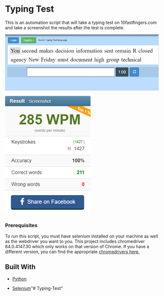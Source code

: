 # Typing Test

This is an automation script that will take a typing test on 10fastfingers.com and take a screenshot the results after the test is complete. 

![typing](images/typing.gif)

![result](images/results.png)

### Prerequisites

To run this script, you must have selenium installed on your machine as well as the webdriver you want to you. This project includes chromedriver 84.0.4147.30 which only works on that version of Chrome. If you have a different version, you can find the appropriate [chromedrivers here.](https://chromedriver.chromium.org/)


## Built With

* [Python](https://www.python.org/)

* [Selenium](https://selenium-python.readthedocs.io/)"# Typing-Test" 

